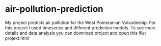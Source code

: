 # air-pollution-prediction

My project predicts air pollution for the West Pomeranian Voivodeship. For this project I used timeseries and different prediction models. To see more details and data analysis you can download project and open this file: projekt.html
